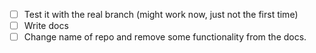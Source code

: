 - [ ] Test it with the real branch (might work now, just not the first time)
- [ ] Write docs
- [ ] Change name of repo and remove some functionality from the docs.